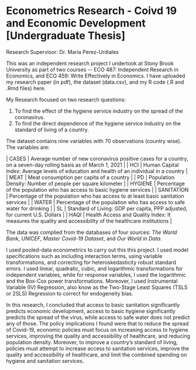 # Econometrics Research - Coivd 19 and Economic Development [Undergraduate Thesis]

Research Supervisor: Dr. Maria Perez-Urdiales

This was an independent research project I undertook at Stony Brook University as part of two courses -- ECO 487: Independent Research in Economics, and ECO 459: Write Effectively in Economics. I have uploaded my research paper (in pdf), the dataset (data.csv), and my R code (.R and .Rmd files) here.

My Research focused on two research questions:
1. To find the effect of the hygiene service industry on the spread of the coronavirus.
1. To find the direct dependence of the hygiene service industry on the standard of living of a country.

The dataset contains nine variables with 70 observations (country wise). The variables are:

| CASES		   | Average number of new coronavirus positive cases for a country, on a seven-day rolling basis as of March 1, 2021 |
| HCI		     | Human Capital Index: Average levels of education and health of an individual in a country                        |
| MEAT		   | Meat consumption per capita of a country                                                                         |
| PD		     | Population Density: Number of people per square kilometer                                                        |
| HYGIENE	   | Percentage of the population who has access to basic hygiene services                                            |
| SANITATION | Percentage of the population who has access to at least basic sanitation services                                |
| WATER		   | Percentage of the population who has access to safe water for drinking                                           |
| SL		     | Standard of Living: GDP per capita, PPP adjusted, for current U.S. Dollars                                       |
| HAQI		   | Health Access and Quality Index: It measures the quality and accessibility of the healthcare institutions        |

The data was complied from the databases of four sources: *The World Bank*, *UNICEF*, *Master Covid-19 Dataset*, and *Our World in Data*.

I used pooled-data econometrics to carry out this this project. I used model specifications such as including interaction terms, using variable transformations, and correcting for heteroskedasticity robust standard errors. I used linear, quadratic, cubic, and logarithmic transformations for independent variables, while for response variables, I used the logarithmic and the Box-Cox power transformations. Moreover, I used Instrumental Variable (IV) Regression, also know as the Two-Stage Least Squares (TSLS or 2SLS) Regression to correct for endogeneity bias.

In this research, I concluded that access to basic sanitation significantly predicts economic development, access to basic hygiene significantly predicts the spread of the virus, while access to safe water does not predict any of those. The policy implications I found were that to reduce the spread of Covid-19, economic policies must focus on increasing access to hygiene services, improving the quality and accessibility of healthcare, and reducing population density. Moreover, to improve a country’s standard of living, policies must attempt to increase access to sanitation services, improve the quality and accessibility of healthcare, and limit the combined spending on hygiene and sanitation services.
